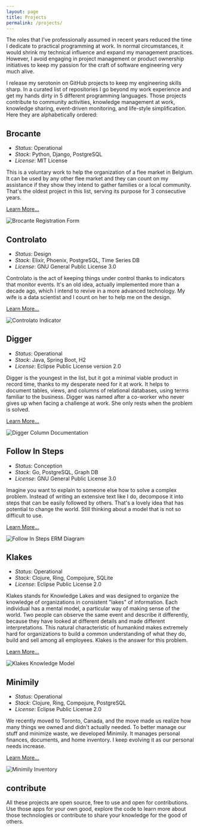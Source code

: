 ```yaml
---
layout: page
title: Projects
permalink: /projects/
---
```


The roles that I've professionally assumed in recent years reduced the time I dedicate to practical programming at work. In normal circumstances, it would shrink my technical influence and expand my management practices. However, I avoid engaging in project management or product ownership initiatives to keep my passion for the craft of software engineering very much alive.

I release my serotonin on GitHub projects to keep my engineering skills sharp. In a curated list of repositories I go beyond my work experience and get my hands dirty in 5 different programming languages. Those projects contribute to community activities, knowledge management at work, knowledge sharing, event-driven monitoring, and life-style simplification. Here they are alphabetically ordered:

## Brocante

- _Status_: Operational
- _Stack_: Python, Django, PostgreSQL
- _License_: MIT License

This is a voluntary work to help the organization of a flee market in Belgium. It can be used by any other flee market and they can count on my assistance if they show they intend to gather families or a local community. That's the oldest project in this list, serving its purpose for 3 consecutive years.

[Learn More...][brocante]

![Brocante Registration Form](/images/pages/projects-brocante.png)

## Controlato

- _Status_: Design
- _Stack_: Elixir, Phoenix, PostgreSQL, Time Series DB
- _License_: GNU General Public License 3.0

Controlato is the act of keeping things under control thanks to indicators that monitor events. It's an old idea, actually implemented more than a decade ago, which I intend to revive in a more advanced technology. My wife is a data scientist and I count on her to help me on the design.

[Learn More...][controlato]

![Controlato Indicator](/images/pages/projects-controlato.png)

## Digger

- _Status_: Operational
- _Stack_: Java, Spring Boot, H2
- _License_: Eclipse Public License version 2.0

Digger is the youngest in the list, but it got a minimal viable product in record time, thanks to my desperate need for it at work. It helps to document tables, views, and columns of relational databases, using terms familiar to the business. Digger was named after a co-worker who never gives up when facing a challenge at work. She only rests when the problem is solved.

[Learn More...][digger]

![Digger Column Documentation](/images/pages/projects-digger.png)

## Follow In Steps

- _Status_: Conception
- _Stack_: Go, PostgreSQL, Graph DB
- _License_: GNU General Public License 3.0

Imagine you want to explain to someone else how to solve a complex problem. Instead of writing an extensive text like I do, decompose it into steps that can be easily followed by others. That's a lovely idea that has potential to change the world. Still thinking about a model that is not so difficult to use.

[Learn More...][followinsteps]

![Follow In Steps ERM Diagram](/images/pages/projects-follow-in-steps.png)

## Klakes

- _Status_: Operational
- _Stack_: Clojure, Ring, Compojure, SQLite
- _License_: Eclipse Public License 2.0

Klakes stands for Knowledge Lakes and was designed to organize the knowledge of organizations in consistent "lakes" of information. Each individual has a mental model, a particular way of making sense of the world. Two people can observe the same event and describe it differently, because they have looked at different details and made different interpretations. This natural characteristic of humankind makes extremely hard for organizations to build a common understanding of what they do, build and sell among all employees. Klakes is the answer for this problem.

[Learn More...][klakes]

![Klakes Knowledge Model](/images/pages/projects-klakes.png)

## Minimily

- _Status_: Operational
- _Stack_: Clojure, Ring, Compojure, PostgreSQL
- _License_: Eclipse Public License 2.0

We recently moved to Toronto, Canada, and the move made us realize how many things we owned and didn't actually needed. To better manage our stuff and minimize waste, we developed Minimily. It manages personal finances, documents, and home inventory. I keep evolving it as our personal needs increase.

[Learn More...][minimily]

![Minimily Inventory](/images/pages/projects-minimily.png)

## contribute

All these projects are open source, free to use and open for contributions. Use those apps for your own good, explore the code to learn more about those technologies or contribute to share your knowledge for the good of others.

[brocante]: https://www.github.com/htmfilho/brocante
[controlato]: https://www.github.com/htmfilho/controlato
[digger]: https://www.github.com/htmfilho/digger
[followinsteps]: https://www.github.com/htmfilho/followinsteps
[klakes]: https://www.github.com/htmfilho/klakes
[minimily]: https://www.github.com/htmfilho/minimily
